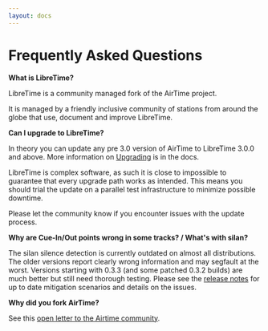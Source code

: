 ```yaml
---
layout: docs
---
```


# Frequently Asked Questions

**What is LibreTime?**

LibreTime is a community managed fork of the AirTime project.

It is managed by a friendly inclusive community of stations
from around the globe that use, document and improve LibreTime.

**Can I upgrade to LibreTime?**

In theory you can update any pre 3.0 version of AirTime to
LibreTime 3.0.0 and above. More information on [Upgrading](upgrading)
is in the docs.

LibreTime is complex software, as such it is close to impossible
to guarantee that every upgrade path works as intended. This
means you should trial the update on a parallel test
infrastructure to minimize possible downtime.

Please let the community know if you encounter issues with the
update process.

**Why are Cue-In/Out points wrong in some tracks? / What's with silan?**

The silan silence detection is currently outdated on almost all distributions. The older versions report clearly wrong information and may segfault at the worst. Versions starting with 0.3.3 (and some patched 0.3.2 builds) are much better but still need thorough testing. Please see the [release notes](https://github.com/LibreTime/libretime/releases) for up to date mitigation scenarios and details on the issues.

**Why did you fork AirTime?**

See this [open letter to the Airtime community](https://gist.github.com/hairmare/8c03b69c9accc90cfe31fd7e77c3b07d).
